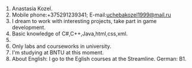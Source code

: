 1. Anastasia Kozel.
1. Mobile phone:+375291239341; E-mail:uchebakozel1999@mail.ru
1. I dream to work with interesting projects, take part in game development. 
1. Basic knowledge of C#,C++,Java,html,css,xml.
1. 
1. Only labs and courseworks in university.
1. I'm studying at BNTU at this moment.
1. About English: I go to the Eglish courses at the Streamline. German: B1.
